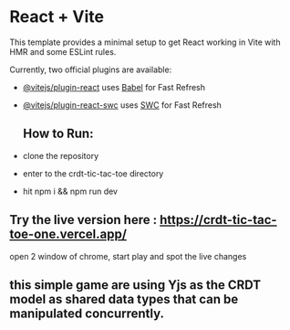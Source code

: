 # React + Vite

This template provides a minimal setup to get React working in Vite with HMR and some ESLint rules.

Currently, two official plugins are available:

- [@vitejs/plugin-react](https://github.com/vitejs/vite-plugin-react/blob/main/packages/plugin-react/README.md) uses [Babel](https://babeljs.io/) for Fast Refresh
- [@vitejs/plugin-react-swc](https://github.com/vitejs/vite-plugin-react-swc) uses [SWC](https://swc.rs/) for Fast Refresh


  ## How to Run:
- clone the repository
- enter to the crdt-tic-tac-toe directory
- hit npm i && npm run dev

 ## Try the live version here : https://crdt-tic-tac-toe-one.vercel.app/
open 2 window of chrome, start play and spot the live changes

## this simple game are using Yjs as the CRDT model as shared data types that can be manipulated concurrently.
